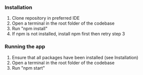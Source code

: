 ### Installation
1. Clone repository in preferred IDE
2. Open a terminal in the root folder of the codebase
3. Run "npm install"
4. If npm is not installed, install npm first then retry step 3

### Running the app
1. Ensure that all packages have been installed (see Installation)
2. Open a terminal in the root folder of the codebase
3. Run "npm start"
